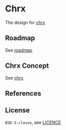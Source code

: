 # Chrx
The design for [chrx](https://github.com/chrxer/chrx)

## Roadmap
See [roadmap](/roadmap/README.md)
## Chrx Concept
See [chrx](/chrx/README.md)

## References

## License

`BSD-3-clause`, see [LICENCE](/LICENSE)